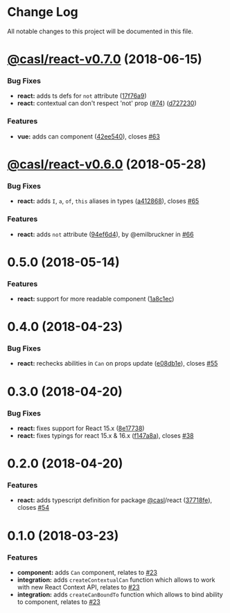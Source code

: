 # Change Log

All notable changes to this project will be documented in this file.

<a name="@casl/react-v0.7.0"></a>
# [@casl/react-v0.7.0](https://github.com/stalniy/casl/compare/@casl/react@0.6.0...@casl/react@0.7.0) (2018-06-15)


### Bug Fixes

* **react:** adds ts defs for `not` attribute ([17f76a9](https://github.com/stalniy/casl/commit/17f76a9))
* **react:** contextual can don't respect 'not' prop ([#74](https://github.com/stalniy/casl/issues/74)) ([d727230](https://github.com/stalniy/casl/commit/d727230))


### Features

* **vue:** adds can component ([42ee540](https://github.com/stalniy/casl/commit/42ee540)), closes [#63](https://github.com/stalniy/casl/issues/63)


<a name="@casl/react-v0.6.0"></a>
# [@casl/react-v0.6.0](https://github.com/stalniy/casl/compare/@casl/react@0.5.0...@casl/react@0.6.0) (2018-05-28)


### Bug Fixes

* **react:** adds `I`, `a`, `of`, `this` aliases in types ([a412868](https://github.com/stalniy/casl/commit/a412868)), closes [#65](https://github.com/stalniy/casl/issues/65)


### Features

* **react:** adds `not` attribute ([94ef6d4](https://github.com/stalniy/casl/commit/94ef6d4)), by @emilbruckner in [#66](https://github.com/stalniy/casl/issues/66)


<a name="0.5.0"></a>
# 0.5.0 (2018-05-14)

### Features

* **react:** support for more readable component ([1a8c1ec](https://github.com/stalniy/casl/commit/1a8c1ec))



<a name="0.4.0"></a>
# 0.4.0 (2018-04-23)


### Bug Fixes

* **react:** rechecks abilities in `Can` on props update ([e08db1e](https://github.com/stalniy/casl/commit/e08db1e)), closes [#55](https://github.com/stalniy/casl/issues/55)


<a name="0.3.0"></a>
# 0.3.0 (2018-04-20)


### Bug Fixes

* **react:** fixes support for React 15.x ([8e17738](https://github.com/stalniy/casl/commit/8e17738))
* **react:** fixes typings for react 15.x & 16.x ([f147a8a](https://github.com/stalniy/casl/commit/f147a8a)), closes [#38](https://github.com/stalniy/casl/issues/38)



<a name="0.2.0"></a>
# 0.2.0 (2018-04-20)


### Features

* **react:** adds typescript definition for package [@casl](https://github.com/casl)/react ([37718fe](https://github.com/stalniy/casl/commit/37718fe)), closes [#54](https://github.com/stalniy/casl/issues/54)


<a name="0.1.0"></a>
# 0.1.0 (2018-03-23)

### Features

* **component:** adds `Can` component, relates to [#23](https://github.com/stalniy/casl/issues/23)
* **integration:** adds `createContextualCan` function which allows to work with new React Context API, relates to [#23](https://github.com/stalniy/casl/issues/23)
* **integration:** adds `createCanBoundTo` function which allows to bind ability to component, relates to [#23](https://github.com/stalniy/casl/issues/23)
